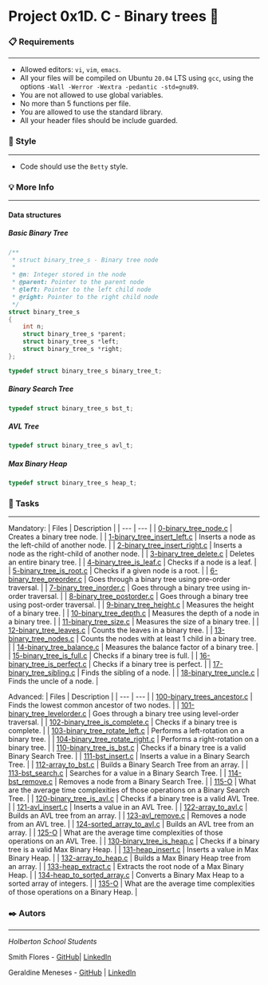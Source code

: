 # Project 0x1D. C - Binary trees 🌳

### 📋 Requirements
***
* Allowed editors: `vi`, `vim`, `emacs`.
* All your files will be compiled on Ubuntu `20.04` LTS using `gcc`, using the options `-Wall -Werror -Wextra -pedantic -std=gnu89`.
* You are not allowed to use global variables.
* No more than 5 functions per file.
* You are allowed to use the standard library.
* All your header files should be include guarded.

### 🎨 Style
***
* Code should use the `Betty` style.

### 💡 More Info
***
#### Data structures
##### Basic Binary Tree
```C
/**
 * struct binary_tree_s - Binary tree node
 *
 * @n: Integer stored in the node
 * @parent: Pointer to the parent node
 * @left: Pointer to the left child node
 * @right: Pointer to the right child node
 */
struct binary_tree_s
{
    int n;
    struct binary_tree_s *parent;
    struct binary_tree_s *left;
    struct binary_tree_s *right;
};

typedef struct binary_tree_s binary_tree_t;
```
##### Binary Search Tree
```C
typedef struct binary_tree_s bst_t;
```
##### AVL Tree
```C
typedef struct binary_tree_s avl_t;
```
##### Max Binary Heap
```C
typedef struct binary_tree_s heap_t;
```
### 🎯 Tasks
***
Mandatory:
| Files | Description |
| --- | --- |
| [0-binary_tree_node.c]() | Creates a binary tree node. |
| [1-binary_tree_insert_left.c]() |  Inserts a node as the left-child of another node. |
| [2-binary_tree_insert_right.c]() | Inserts a node as the right-child of another node. |
| [3-binary_tree_delete.c]() | Deletes an entire binary tree. |
| [4-binary_tree_is_leaf.c]() | Checks if a node is a leaf. |
| [5-binary_tree_is_root.c]() | Checks if a given node is a root. |
| [6-binary_tree_preorder.c]() | Goes through a binary tree using pre-order traversal. |
| [7-binary_tree_inorder.c]() | Goes through a binary tree using in-order traversal. |
| [8-binary_tree_postorder.c]() | Goes through a binary tree using post-order traversal. |
| [9-binary_tree_height.c]() | Measures the height of a binary tree. |
| [10-binary_tree_depth.c]() | Measures the depth of a node in a binary tree. |
| [11-binary_tree_size.c]() | Measures the size of a binary tree. |
| [12-binary_tree_leaves.c]() | Counts the leaves in a binary tree. |
| [13-binary_tree_nodes.c]() | Counts the nodes with at least 1 child in a binary tree. |
| [14-binary_tree_balance.c]() | Measures the balance factor of a binary tree. |
| [15-binary_tree_is_full.c]() | Checks if a binary tree is full. |
| [16-binary_tree_is_perfect.c]() | Checks if a binary tree is perfect. |
| [17-binary_tree_sibling.c]() | Finds the sibling of a node. |
| [18-binary_tree_uncle.c]() | Finds the uncle of a node. |

Advanced:
| Files | Description |
| --- | --- |
| [100-binary_trees_ancestor.c]() | Finds the lowest common ancestor of two nodes. |
| [101-binary_tree_levelorder.c]() | Goes through a binary tree using level-order traversal. |
| [102-binary_tree_is_complete.c]() | Checks if a binary tree is complete. |
| [103-binary_tree_rotate_left.c]() | Performs a left-rotation on a binary tree. |
| [104-binary_tree_rotate_right.c]() | Performs a right-rotation on a binary tree. |
| [110-binary_tree_is_bst.c]() | Checks if a binary tree is a valid Binary Search Tree. |
| [111-bst_insert.c]() | Inserts a value in a Binary Search Tree. |
| [112-array_to_bst.c]() | Builds a Binary Search Tree from an array. |
| [113-bst_search.c]() | Searches for a value in a Binary Search Tree. |
| [114-bst_remove.c]() | Removes a node from a Binary Search Tree. |
| [115-O]() | What are the average time complexities of those operations on a Binary Search Tree. |
| [120-binary_tree_is_avl.c]() | Checks if a binary tree is a valid AVL Tree. |
| [121-avl_insert.c]() | Inserts a value in an AVL Tree. |
| [122-array_to_avl.c]() | Builds an AVL tree from an array. |
| [123-avl_remove.c]() | Removes a node from an AVL tree. |
| [124-sorted_array_to_avl.c]() | Builds an AVL tree from an array. |
| [125-O]() | What are the average time complexities of those operations on an AVL Tree. |
| [130-binary_tree_is_heap.c]() | Checks if a binary tree is a valid Max Binary Heap. |
| [131-heap_insert.c]() | Inserts a value in Max Binary Heap. |
| [132-array_to_heap.c]() | Builds a Max Binary Heap tree from an array. |
| [133-heap_extract.c]() | Extracts the root node of a Max Binary Heap. |
| [134-heap_to_sorted_array.c]() | Converts a Binary Max Heap to a sorted array of integers. |
| [135-O]() | What are the average time complexities of those operations on a Binary Heap. |

### ✒️ Autors
***
*Holberton School Students*

Smith Flores - [GitHub](https://github.com/Luffy981)| [LinkedIn](https://www.linkedin.com/in/smith-flores-chanta-176130214/)

Geraldine Meneses - [GitHub](https://github.com/nitaly31) | [LinkedIn](https://www.linkedin.com/in/geraldine-meneses/)
